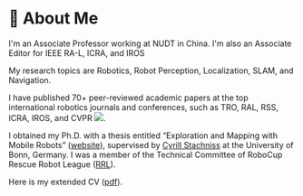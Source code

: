 # 🤖 About Me
I'm an Associate Professor working at NUDT in China. I'm also an Associate Editor for IEEE RA-L, ICRA, and IROS

My research topics are Robotics, Robot Perception, Localization, SLAM, and Navigation. 

I have published 70+ peer-reviewed academic papers at the top international robotics journals and conferences, such as TRO, RAL, RSS, ICRA, IROS, and CVPR  <a href='https://scholar.google.com/citations?user=DvrngV4AAAAJ'><img src="https://img.shields.io/endpoint?logo=Google%20Scholar&url=https%3A%2F%2Fcdn.jsdelivr.net%2Fgh%2FChen-Xieyuanli%2Fmy-home@google-scholar-stats%2Fgs_data_shieldsio.json&labelColor=f6f6f6&color=9cf&style=flat&label=citations"></a>. 

I obtained my Ph.D. with a thesis entitled “Exploration and Mapping with Mobile Robots” ([website](https://hdl.handle.net/20.500.11811/10228)), supervised by [Cyrill Stachniss](https://www.ipb.uni-bonn.de/people/cyrill-stachniss/index.html) at the University of Bonn, Germany. I was a member of the Technical Committee of RoboCup Rescue Robot League ([RRL](https://rrl.robocup.org/)).

Here is my extended CV ([pdf]()).


